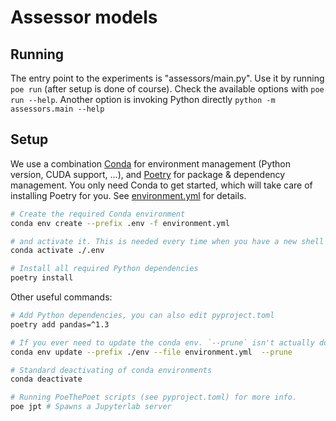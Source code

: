 # Assessor models

## Running

The entry point to the experiments is "assessors/main.py". Use it by running `poe run` (after setup is done of course). Check the available options with `poe run --help`.
Another option is invoking Python directly `python -m assessors.main --help`

## Setup

We use a combination [Conda](https://docs.conda.io/projects/conda/en/latest/user-guide/install/) for environment management (Python version, CUDA support, ...), and [Poetry](https://python-poetry.org/) for package & dependency management. You only need Conda to get started, which will take care of installing Poetry for you. See [environment.yml](./environment.yml) for details.

```bash
# Create the required Conda environment
conda env create --prefix .env -f environment.yml

# and activate it. This is needed every time when you have a new shell or deactivate it.
conda activate ./.env

# Install all required Python dependencies
poetry install
```

Other useful commands:

```bash
# Add Python dependencies, you can also edit pyproject.toml
poetry add pandas=^1.3

# If you ever need to update the conda env. `--prune` isn't actually doing anything.
conda env update --prefix ./env --file environment.yml  --prune

# Standard deactivating of conda environments
conda deactivate

# Running PoeThePoet scripts (see pyproject.toml) for more info.
poe jpt # Spawns a Jupyterlab server
```

